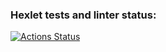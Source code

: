 ### Hexlet tests and linter status:
[![Actions Status](https://github.com/rmanzman/frontend-project-12/actions/workflows/hexlet-check.yml/badge.svg)](https://github.com/rmanzman/frontend-project-12/actions)